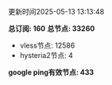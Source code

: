 更新时间2025-05-13 13:13:48

**总订阅: 160**
**总节点: 33260**
- vless节点: 12586
- hysteria2节点: 4

**google ping有效节点: 433**
